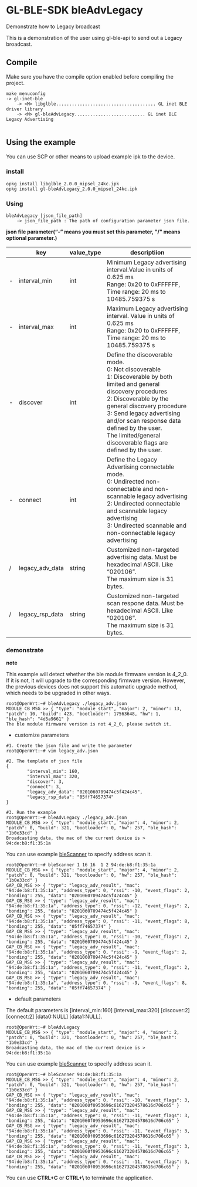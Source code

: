 # GL-BLE-SDK     bleAdvLegacy

Demonstrate how to Legacy broadcast 

This is a demonstration of the user using gl-ble-api to send out a Legacy  broadcast.



## Compile

Make sure you have the compile option enabled before compiling the project.

```
make menuconfig
-> gl-inet-ble
	-> <M> libglble...................................... GL inet BLE driver library
	-> <M> gl-bleAdvLegacy........................... GL inet BLE Legacy Advertising
    
```



## Using the example

You can use SCP or other means to upload example ipk to the device.



### install

```shell
opkg install libglble_2.0.0_mipsel_24kc.ipk 
opkg install gl-bleAdvLegacy_2.0.0_mipsel_24kc.ipk 
```



### Using

```shell
bleAdvLegacy [json_file_path]
	-> json_file_path : The path of configuration parameter json file.
```

**json file parameter(“-” means you must set this parameter, "/" means optional parameter.)**

|      | key             | value_type | descriptiion                                                 |
| ---- | --------------- | ---------- | ------------------------------------------------------------ |
| -    | interval_min    | int        | Minimum Legacy advertising interval.Value in units of 0.625 ms<br/>Range: 0x20 to 0xFFFFFF, Time range: 20 ms to 10485.759375 s |
| -    | interval_max    | int        | Maximum Legacy advertising interval. Value in units of 0.625 ms<br/>Range: 0x20 to 0xFFFFFF, Time range: 20 ms to 10485.759375 s |
| -    | discover        | int        | Define the discoverable mode.<br/>        0: Not discoverable<br/>        1: Discoverable by both limited and general discovery procedures<br/>        2: Discoverable by the general discovery procedure<br/>        3: Send legacy advertising and/or scan response data defined by the user.<br/>            The limited/general discoverable flags are defined by the user. |
| -    | connect         | int        | Define the Legacy Advertising connectable mode.<br/>       0: Undirected non-connectable and non-scannable legacy advertising <br/>       2: Undirected connectable and scannable legacy advertising <br/>       3: Undirected scannable and non-connectable legacy advertising |
| /    | legacy_adv_data | string     | Customized non-targeted advertising data. Must be hexadecimal ASCII. Like “020106”.<br/>The maximum size is 31 bytes. |
| /    | legacy_rsp_data | string     | Customized non-targeted scan respone data. Must be hexadecimal ASCII. Like “020106”.<br/>The maximum size is 31 bytes. |



### demonstrate 

**note**

This example will detect whether the ble module firmware version is 4_2_0. If it is not, it will upgrade to the corresponding firmware version. However, the previous devices does not support this automatic upgrade method, which needs to be upgraded in other ways.

```shell
root@OpenWrt:~# bleAdvLegacy ./legacy_adv.json  
MODULE_CB_MSG >> { "type": "module_start", "major": 2, "minor": 13, "patch": 10, "build": 423, "bootloader": 17563648, "hw": 1, "ble_hash": "4d5a9661" }
The ble module firmware version is not 4_2_0, please switch it.
```



- customize parameters

```shell
#1. Create the json file and write the parameter
root@OpenWrt:~# vim legacy_adv.json 
```

```shell
#2. The template of json file
{
        "interval_min": 160,
        "interval_max": 320,
        "discover": 3,
        "connect": 3,
        "legacy_adv_data": "0201060709474c5f424c45",
        "legacy_rsp_data": "05ff74657374"
}
```

```shell
#3. Run the example
root@OpenWrt:~# bleAdvLegacy ./legacy_adv.json 
MODULE_CB_MSG >> { "type": "module_start", "major": 4, "minor": 2, "patch": 0, "build": 321, "bootloader": 0, "hw": 257, "ble_hash": "1b0e33cd" }
Broadcasting data, the mac of the current device is > 94:de:b8:f1:35:1a
```

You can use example [bleScanner](../bleScanner/README.md) to specify address scan it. 

```shell
root@OpenWrt:~# bleScanner 1 16 16  1 2 94:de:b8:f1:35:1a
MODULE_CB_MSG >> { "type": "module_start", "major": 4, "minor": 2, "patch": 0, "build": 321, "bootloader": 0, "hw": 257, "ble_hash": "1b0e33cd" }
GAP_CB_MSG >> { "type": "legacy_adv_result", "mac": "94:de:b8:f1:35:1a", "address_type": 0, "rssi": -10, "event_flags": 2, "bonding": 255, "data": "0201060709474c5f424c45" }
GAP_CB_MSG >> { "type": "legacy_adv_result", "mac": "94:de:b8:f1:35:1a", "address_type": 0, "rssi": -12, "event_flags": 2, "bonding": 255, "data": "0201060709474c5f424c45" }
GAP_CB_MSG >> { "type": "legacy_adv_result", "mac": "94:de:b8:f1:35:1a", "address_type": 0, "rssi": -11, "event_flags": 8, "bonding": 255, "data": "05ff74657374" }
GAP_CB_MSG >> { "type": "legacy_adv_result", "mac": "94:de:b8:f1:35:1a", "address_type": 0, "rssi": -10, "event_flags": 2, "bonding": 255, "data": "0201060709474c5f424c45" }
GAP_CB_MSG >> { "type": "legacy_adv_result", "mac": "94:de:b8:f1:35:1a", "address_type": 0, "rssi": -9, "event_flags": 2, "bonding": 255, "data": "0201060709474c5f424c45" }
GAP_CB_MSG >> { "type": "legacy_adv_result", "mac": "94:de:b8:f1:35:1a", "address_type": 0, "rssi": -11, "event_flags": 2, "bonding": 255, "data": "0201060709474c5f424c45" }
GAP_CB_MSG >> { "type": "legacy_adv_result", "mac": "94:de:b8:f1:35:1a", "address_type": 0, "rssi": -9, "event_flags": 8, "bonding": 255, "data": "05ff74657374" }
```

- default parameters

The default parameters is [interval_min:160] [interval_max:320]  [discover:2] [connect:2] [data0:NULL] [data1:NULL].

```shell
root@OpenWrt:~# bleAdvLegacy 
MODULE_CB_MSG >> { "type": "module_start", "major": 4, "minor": 2, "patch": 0, "build": 321, "bootloader": 0, "hw": 257, "ble_hash": "1b0e33cd" }
Broadcasting data, the mac of the current device is > 94:de:b8:f1:35:1a
```

You can use example [bleScanner](../bleScanner/README.md) to specify address scan it. 

```shell
root@OpenWrt:~# bleScanner 94:de:b8:f1:35:1a
MODULE_CB_MSG >> { "type": "module_start", "major": 4, "minor": 2, "patch": 0, "build": 321, "bootloader": 0, "hw": 257, "ble_hash": "1b0e33cd" }
GAP_CB_MSG >> { "type": "legacy_adv_result", "mac": "94:de:b8:f1:35:1a", "address_type": 0, "rssi": -10, "event_flags": 3, "bonding": 255, "data": "0201060f0953696c616273204578616d706c65" }
GAP_CB_MSG >> { "type": "legacy_adv_result", "mac": "94:de:b8:f1:35:1a", "address_type": 0, "rssi": -11, "event_flags": 3, "bonding": 255, "data": "0201060f0953696c616273204578616d706c65" }
GAP_CB_MSG >> { "type": "legacy_adv_result", "mac": "94:de:b8:f1:35:1a", "address_type": 0, "rssi": -11, "event_flags": 3, "bonding": 255, "data": "0201060f0953696c616273204578616d706c65" }
GAP_CB_MSG >> { "type": "legacy_adv_result", "mac": "94:de:b8:f1:35:1a", "address_type": 0, "rssi": -11, "event_flags": 3, "bonding": 255, "data": "0201060f0953696c616273204578616d706c65" }
GAP_CB_MSG >> { "type": "legacy_adv_result", "mac": "94:de:b8:f1:35:1a", "address_type": 0, "rssi": -11, "event_flags": 3, "bonding": 255, "data": "0201060f0953696c616273204578616d706c65" }

```



You can use **CTRL+C** or **CTRL+\\** to terminate the application.
